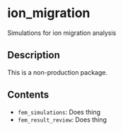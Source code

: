 # ion_migration
Simulations for ion migration analysis

## Description
This is a non-production package.

## Contents
- `fem_simulations`: Does thing
- `fem_result_review`: Does thing